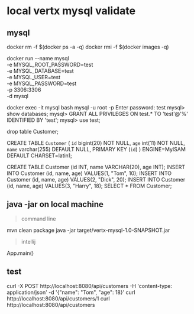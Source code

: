# local vertx mysql validate

## mysql

docker rm -f $(docker ps -a -q)
docker rmi -f $(docker images -q)

docker run --name mysql \
-e MYSQL_ROOT_PASSWORD=test \
-e MYSQL_DATABASE=test \
-e MYSQL_USER=test \
-e MYSQL_PASSWORD=test \
-p 3306:3306 \
-d mysql

docker exec -it mysql bash
mysql -u root -p
Enter password: test
mysql> show databases;
mysql> GRANT ALL PRIVILEGES ON test.* TO 'test'@'%' IDENTIFIED BY 'test';
mysql> use test;

drop table Customer;

CREATE TABLE `Customer` (
  `id` bigint(20) NOT NULL,
  `age` int(11) NOT NULL,
  `name` varchar(255) DEFAULT NULL,
  PRIMARY KEY (`id`)
) ENGINE=MyISAM DEFAULT CHARSET=latin1;

CREATE TABLE Customer (id INT, name VARCHAR(20), age INT);
INSERT INTO Customer (id, name, age) VALUES(1, "Tom", 10);
INSERT INTO Customer (id, name, age) VALUES(2, "Dick", 20);
INSERT INTO Customer (id, name, age) VALUES(3, "Harry", 18);
SELECT * FROM Customer;

## java -jar on local machine

> command line

mvn clean package
java -jar target/vertx-mysql-1.0-SNAPSHOT.jar

> intellij

App.main()

## test

curl -X POST http://localhost:8080/api/customers -H 'content-type: application/json' -d '{"name": "Tom", "age": 18}'
curl http://localhost:8080/api/customers/1
curl http://localhost:8080/api/customers
